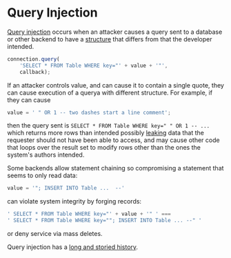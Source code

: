 # Query Injection

[Query injection][] occurs when an attacker causes a query sent to a
database or other backend to have a [structure][spp] that differs from
that the developer intended.

```js
connection.query(
    'SELECT * FROM Table WHERE key="' + value + '"',
    callback);
```

If an attacker controls value, and can cause it to contain a single
quote, they can cause execution of a querya with  different structure.
For example, if they can cause

```js
value = ' " OR 1 -- two dashes start a line comment';
```

then the query sent is `SELECT * FROM Table WHERE key=" " OR 1 -- ...`
which returns more rows than intended possibly [leaking](./threat-EXF.md)
data that the requester should not have been able to access, and may
cause other code that loops over the result set to modify rows other than
the ones the system's authors intended.

Some backends allow statement chaining so compromising a statement
that seems to only read data:

```js
value = '"; INSERT INTO Table ...  --'
```

can violate system integrity by forging records:

```js
' SELECT * FROM Table WHERE key="' + value + '" ' ===
' SELECT * FROM Table WHERE key=""; INSERT INTO Table ... --" '
```

or deny service via mass deletes.

Query injection has a [long and storied history][hall-of-shame].

[Query injection]: http://bobby-tables.com/
[hall-of-shame]: http://codecurmudgeon.com/wp/sql-injection-hall-of-shame/
[spp]: https://rawgit.com/mikesamuel/sanitized-jquery-templates/trunk/safetemplate.html#structure_preservation_property
